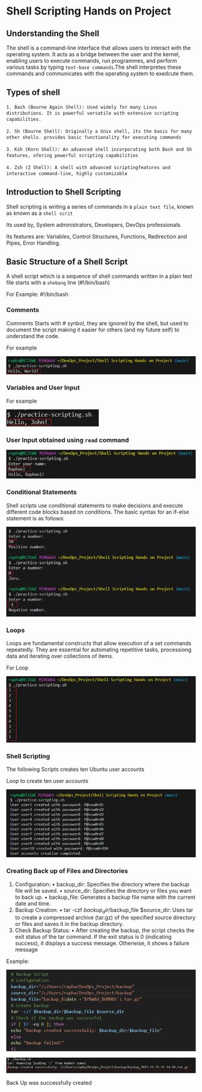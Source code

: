 # Shell Scripting Hands on Project

## Understanding the Shell

The shell is a command-line interface that allows users to interact with the operating system. It acts as a bridge between the user and the kernel, enabling users to execute commands, run programmes, and perform various tasks by typing `text-base commands`.The shell interpretes these commands and communicates with the operating system to exedcute them.

## Types of shell

    1. Bash (Bourne Again Shell): Used widely for many Linux distributions. It is powerful versatile with extensive scripting capabilities.

    2. Sh (Bourne Shell): Originally a Unix shell, its the basis for many other shells. provides basic functionality for executing commands

    3. Ksh (Korn Shell): An advanced shell incorporating both Bash and Sh features, ofering powerful scripting capabilities

    4. Zsh (Z Shell): A shell with advanced scriptingfeatures and interactive command-line, highly customizable

## Introduction to Shell Scripting

Shell scripting is writing a series of commands in a `plain text file`, known as known as a `shell scrit`  

Its used by, System administrators, Developers, DevOps professionals.

Its features are: Variables, Control Structures, Functions, Redirection and Pipes, Error Handling.

## Basic Structure of a Shell Script

A shell script which is a sequence of shell commands written in a plain text file starts with a `shebang` line (#!/bin/bash)

For Example: #!/bin/bash 

### Comments 

Comments Starts with # synbol, they are ignored by the shell, but used to document the script making it easier for others (and my future self) to understand the code.

For example 

![00.1 comments](./img/001.comments.png)

### Variables and User Input
For example 

![002.Variable & user input](./img/002.%20variables%20&%20user%20input.png)

### User Input obtained using `read` command 

![003.user input](./img/003.user%20input.png)

### Conditional Statements

Shell scripts use conditional statements to make decisions and execute different code blocks 
based on conditions. The basic syntax for an if-else statement is as follows:

![004.conditional statements](./img/004.conditional%20statements.png)

### Loops

Loops are fundamental constructs that allow execution of a set commands repeatedly.
They are essential for automating repetitive tasks, processiong data and iterating over collections of items.

For Loop

![005.loop](./img/005.loop%20nipaste_2023-11-24_19-39-28.png)

### Shell Scripting

The following Scripts creates ten Ubuntu user accounts

Loop to create ten user accounts

![006.loop acc](./img/005.1%20loop%20create%20password.png)

### Creating Back up of Files and Directories

1. Configuration:
• backup_dir: Specifies the directory where the backup file will be saved.
• source_dir: Specifies the directory or files you want to back up.
• backup_file: Generates a backup file name with the current date and time.
2. Backup Creation:
• tar -czf $backup_dir/$backup_file $source_dir: Uses tar to create a 
compressed archive (tar.gz) of the specified source directory or files and saves 
it in the backup directory.
3. Check Backup Status:
• After creating the backup, the script checks the exit status of the tar command. 
If the exit status is 0 (indicating success), it displays a success message. 
Otherwise, it shows a failure message

Example:

![007. backup](./img/007.backup%2001.png)

![007.backup02](./img/007.backup%2004.png)

Back Up was successfully created 








